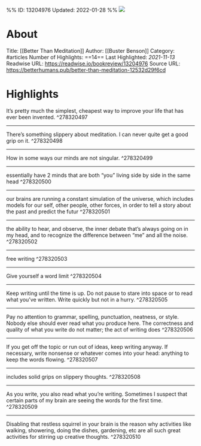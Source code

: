 %%
ID: 13204976
Updated: 2022-01-28
%%
![](https://readwise-assets.s3.amazonaws.com/static/images/article2.74d541386bbf.png)

# About
Title: [[Better Than Meditation]]
Author: [[Buster Benson]]
Category: #articles
Number of Highlights: ==14==
Last Highlighted: *2021-11-13*
Readwise URL: https://readwise.io/bookreview/13204976
Source URL: https://betterhumans.pub/better-than-meditation-12532d29f6cd


# Highlights 
It’s pretty much the simplest, cheapest way to improve your life that has ever been invented.  ^278320497

---

There’s something slippery about meditation. I can never quite get a good grip on it.  ^278320498

---

How in some ways our minds are not singular.  ^278320499

---

essentially have 2 minds that are both “you” living side by side in the same head  ^278320500

---

our brains are running a constant simulation of the universe, which includes models for our self, other people, other forces, in order to tell a story about the past and predict the futur  ^278320501

---

the ability to hear, and observe, the inner debate that’s always going on in my head, and to recognize the difference between “me” and all the noise.  ^278320502

---

free writing  ^278320503

---

Give yourself a word limit  ^278320504

---

Keep writing until the time is up. Do not pause to stare into space or to read what you’ve written. Write quickly but not in a hurry.  ^278320505

---

Pay no attention to grammar, spelling, punctuation, neatness, or style. Nobody else should ever read what you produce here. The correctness and quality of what you write do not matter; the act of writing does  ^278320506

---

If you get off the topic or run out of ideas, keep writing anyway. If necessary, write nonsense or whatever comes into your head: anything to keep the words flowing.  ^278320507

---

includes solid grips on slippery thoughts.  ^278320508

---

As you write, you also read what you’re writing. Sometimes I suspect that certain parts of my brain are seeing the words for the first time.  ^278320509

---

Disabling that restless squirrel in your brain is the reason why activities like walking, showering, doing the dishes, gardening, etc are all such great activities for stirring up creative thoughts.  ^278320510

